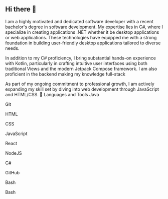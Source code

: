 ## Hi there 👋

I am a highly motivated and dedicated software developer with a recent bachelor's degree in software development. My expertise lies in C#, where I specialize in creating applications .NET whether it be desktop applications or web applications. These technologies have equipped me with a strong foundation in building user-friendly desktop applications tailored to diverse needs.

In addition to my C# proficiency, I bring substantial hands-on experience with Kotlin, particularly in crafting intuitive user interfaces using both traditional Views and the modern Jetpack Compose framework. I am also proficient in the backend making my knowledge full-stack

As part of my ongoing commitment to professional growth, I am actively expanding my skill set by diving into web development through JavaScript and HTML/CSS.
🧰 Languages and Tools
Java

Git

HTML

CSS

JavaScript

React

NodeJS

C#

GitHub

Bash

Bash


<!--
**MabalaMakhakhe12/MabalaMakhakhe12** is a ✨ _special_ ✨ repository because its `README.md` (this file) appears on your GitHub profile.



Here are some ideas to get you started:

- 🔭 I’m currently working on ...
- 🌱 I’m currently learning ...
- 👯 I’m looking to collaborate on ...
- 🤔 I’m looking for help with ...
- 💬 Ask me about ...
- 📫 How to reach me: ...
- 😄 Pronouns: ...
- ⚡ Fun fact: ...
-->

